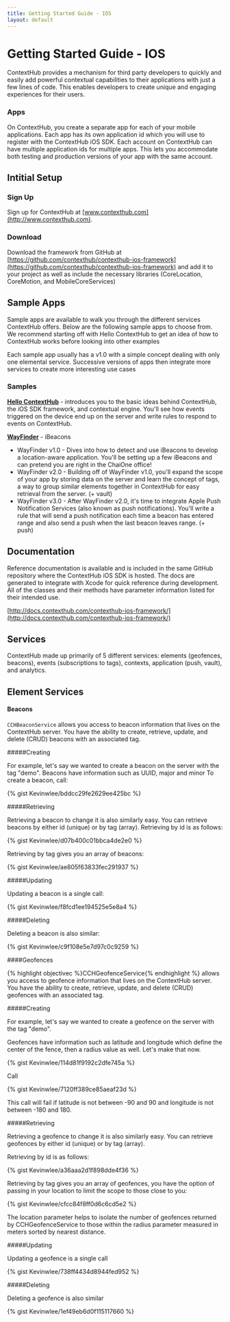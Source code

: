 ```yaml
---
title: Getting Started Guide - IOS
layout: default
---
```

# Getting Started Guide - IOS

ContextHub provides a mechanism for third party developers to quickly and easily add powerful contextual capabilities to their applications with just a few lines of code. This enables developers to create unique and engaging experiences for their users.

### Apps

On ContextHub, you create a separate app for each of your mobile applications. Each app has its own application id which you will use to register with the ContextHub iOS SDK. Each account on ContextHub can have multiple application ids for multiple apps. This lets you accommodate both testing and production versions of your app with the same account.

## Intitial Setup

### Sign Up

Sign up for ContextHub at [www.contexthub.com](http://www.contexthub.com).

### Download

Download the framework from GitHub at [https://github.com/contexthub/contexthub-ios-framework](https://github.com/contexthub/contexthub-ios-framework) and add it to your project as well as include the necessary libraries (CoreLocation, CoreMotion, and MobileCoreServices)

## Sample Apps

Sample apps are available to walk you through the different services ContextHub offers. Below are the following sample apps to choose from. We recommend starting off with Hello ContextHub to get an idea of how to ContextHub works before looking into other examples

Each sample app usually has a v1.0 with a simple concept dealing with only one elemental service. Successive versions of apps then integrate more services to create more interesting use cases

### Samples

**[Hello ContextHub](https://github.com/contexthub/hello-contexthub)** - introduces you to the basic ideas behind ContextHub, the iOS SDK framework, and contextual engine. You'll see how events triggered on the device end up on the server and write rules to respond to events on ContextHub.


**[WayFinder](https://github.com/contexthub/Wayfinder)** - iBeacons

* WayFinder v1.0 - Dives into how to detect and use iBeacons to develop a location-aware application. You'll be setting up a few iBeacons and can pretend you are right in the ChaiOne office!
* WayFinder v2.0 - Building off of WayFinder v1.0, you'll expand the scope of your app by storing data on the server and learn the concept of tags, a way to group similar elements together in ContextHub for easy retrieval from the server. (+ vault)
* WayFinder v3.0 - After WayFinder v2.0, it's time to integrate Apple Push Notification Services (also known as push notifications). You'll write a rule that will send a push notification each time a beacon has entered range and also send a push when the last beacon leaves range. (+ push)



## Documentation

Reference documentation is available and is included in the same GitHub repository where the ContextHub iOS SDK is hosted. The docs are generated to integrate with Xcode for quick reference during development. All of the classes and their methods have parameter information listed for their intended use.

[http://docs.contexthub.com/contexthub-ios-framework/](http://docs.contexthub.com/contexthub-ios-framework/)

## Services

ContextHub made up primarily of 5 different services: elements (geofences, beacons), events (subscriptions to tags), contexts, application (push, vault), and analytics.

## Element Services

#### Beacons

`CCHBeaconService` allows you access to beacon information that lives on the ContextHub server. You have the ability to create, retrieve, update, and delete (CRUD) beacons with an associated tag.

#####Creating

For example, let's say we wanted to create a beacon on the server with the tag "demo". Beacons have information such as UUID, major and minor To create a beacon, call:

{% gist Kevinwlee/bddcc29fe2629ee425bc %}

#####Retrieving

Retrieving a beacon to change it is also similarly easy. You can retrieve beacons by either id (unique) or by tag (array). Retrieving by id is as follows:

{% gist Kevinwlee/d07b400c01bbca4de2e0 %}

Retrieving by tag gives you an array of beacons:

{% gist Kevinwlee/ae805f63833fec291937 %}

#####Updating

Updating a beacon is a single call:

{% gist Kevinwlee/f8fcd1ee194525e5e8a4 %}

#####Deleting

Deleting a beacon is also similar:

{% gist Kevinwlee/c9f108e5e7d97c0c9259 %}

####Geofences

{% highlight objectivec %}CCHGeofenceService{% endhighlight %} allows you access to geofence information that lives on the ContextHub server. You have the ability to create, retrieve, update, and delete (CRUD) geofences with an associated tag.

#####Creating

For example, let's say we wanted to create a geofence on the server with the tag "demo".

Geofences have information such as latitude and longitude which define the center of the fence, then a radius value as well. Let's make that now.

{% gist Kevinwlee/114d81f9192c2dfe745a %}

Call

{% gist Kevinwlee/7120ff389ce85aeaf23d %}

This call will fail if latitude is not between -90 and 90 and longitude is not between -180 and 180.

#####Retrieving

Retrieving a geofence to change it is also similarly easy. You can retrieve geofences by either id (unique) or by tag (array).

Retrieving by id is as follows:

{% gist Kevinwlee/a36aaa2d1f898dde4f36 %}

Retrieving by tag gives you an array of geofences, you have the option of passing in your location to limit the scope to those close to you:

{% gist Kevinwlee/cfcc84f8ff0d6c6cd5e2 %}

The location parameter helps to isolate the number of geofences returned by CCHGeofenceService to those within the radius parameter measured in meters sorted by nearest distance.

#####Updating

Updating a geofence is a single call


{% gist Kevinwlee/738ff4434d8944fed952 %}

#####Deleting

Deleting a geofence is also similar

{% gist Kevinwlee/1ef49eb6d0f115117660 %}